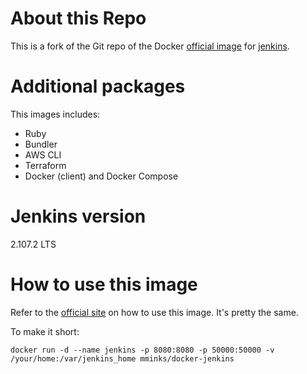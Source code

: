 # About this Repo

This is a fork of the Git repo of the Docker [official image](https://docs.docker.com/docker-hub/official_repos/) for [jenkins](hhttps://hub.docker.com/_/jenkins/).

# Additional packages

This images includes:

* Ruby
* Bundler
* AWS CLI
* Terraform
* Docker (client) and Docker Compose

# Jenkins version

2.107.2 LTS

# How to use this image

Refer to the [official site](https://github.com/jenkinsci/docker) on how to use this image. It's pretty the same.

To make it short:

```
docker run -d --name jenkins -p 8080:8080 -p 50000:50000 -v /your/home:/var/jenkins_home mminks/docker-jenkins
```

